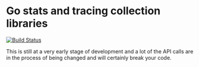 # Go stats and tracing collection libraries

[![Build
Status](https://travis-ci.org/census-instrumentation/instrumentation-go.svg?branch=master)](https://travis-ci.org/census-instrumentation/instrumentation-go)

This is still at a very early stage of development and a lot of the API calls
are in the process of being changed and will certainly break your code.
